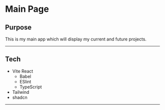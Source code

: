 # Main Page

## Purpose

This is my main app which will display my current and future projects.

---

## Tech

- Vite React
   - Babel
   - ESlint
   - TypeScript    
- Tailwind
- shadcn

---

